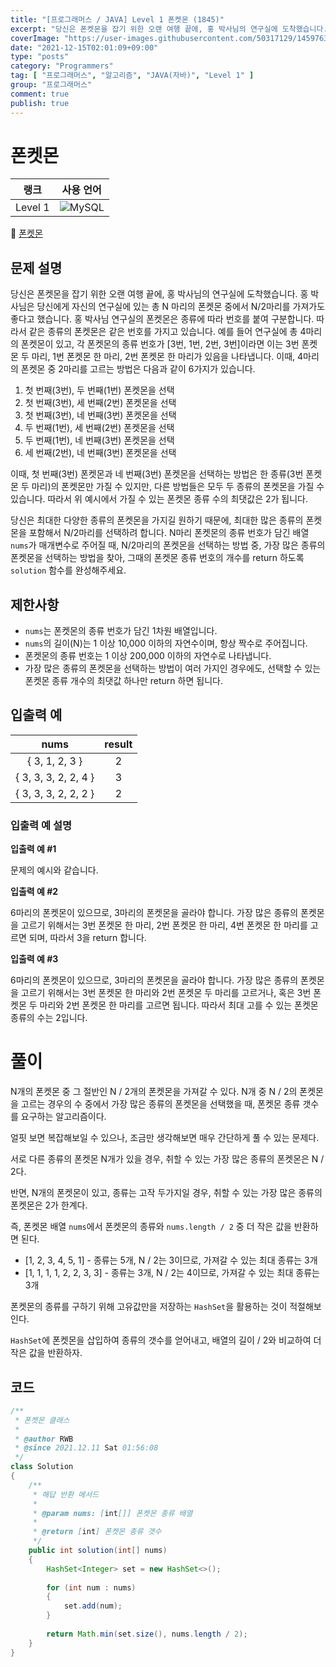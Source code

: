 ```yaml
---
title: "[프로그래머스 / JAVA] Level 1 폰켓몬 (1845)"
excerpt: "당신은 폰켓몬을 잡기 위한 오랜 여행 끝에, 홍 박사님의 연구실에 도착했습니다. 홍 박사님은 당신에게 자신의 연구실에 있는 총 N 마리의 폰켓몬 중에서 N/2마리를 가져가도 좋다고 했습니다. 홍 박사님 연구실의 폰켓몬은 종류에 따라 번호를 붙여 구분합니다. 따라서 같은 종류의 폰켓몬은 같은 번호를 가지고 있습니다. 예를 들어 연구실에 총 4마리의 폰켓몬이 있고, 각 폰켓몬의 종류 번호가 [3번, 1번, 2번, 3번]이라면 이는 3번 폰켓몬 두 마리, 1번 폰켓몬 한 마리, 2번 폰켓몬 한 마리가 있음을 나타냅니다. 이때, 4마리의 폰켓몬 중 2마리를 고르는 방법은 다음과 같이 6가지가 있습니다."
coverImage: "https://user-images.githubusercontent.com/50317129/145976356-6b5d1430-31c0-4c34-829e-6be8f747ab19.png"
date: "2021-12-15T02:01:09+09:00"
type: "posts"
category: "Programmers"
tag: [ "프로그래머스", "알고리즘", "JAVA(자바)", "Level 1" ]
group: "프로그래머스"
comment: true
publish: true
---
```


# 폰켓몬

|  랭크   |                                                  사용 언어                                                  |
| :-----: | :---------------------------------------------------------------------------------------------------------: |
| Level 1 | ![MySQL](https://shields.io/badge/MySQL-lightgrey?logo=mysql&style=plastic&logoColor=white&labelColor=blue) |

🔗 [폰켓몬](https://programmers.co.kr/learn/courses/30/lessons/1845)





## 문제 설명

당신은 폰켓몬을 잡기 위한 오랜 여행 끝에, 홍 박사님의 연구실에 도착했습니다. 홍 박사님은 당신에게 자신의 연구실에 있는 총 N 마리의 폰켓몬 중에서 N/2마리를 가져가도 좋다고 했습니다.
홍 박사님 연구실의 폰켓몬은 종류에 따라 번호를 붙여 구분합니다. 따라서 같은 종류의 폰켓몬은 같은 번호를 가지고 있습니다. 예를 들어 연구실에 총 4마리의 폰켓몬이 있고, 각 폰켓몬의 종류 번호가 [3번, 1번, 2번, 3번]이라면 이는 3번 폰켓몬 두 마리, 1번 폰켓몬 한 마리, 2번 폰켓몬 한 마리가 있음을 나타냅니다. 이때, 4마리의 폰켓몬 중 2마리를 고르는 방법은 다음과 같이 6가지가 있습니다.

1. 첫 번째(3번), 두 번째(1번) 폰켓몬을 선택
2. 첫 번째(3번), 세 번째(2번) 폰켓몬을 선택
3. 첫 번째(3번), 네 번째(3번) 폰켓몬을 선택
4. 두 번째(1번), 세 번째(2번) 폰켓몬을 선택
5. 두 번째(1번), 네 번째(3번) 폰켓몬을 선택
6. 세 번째(2번), 네 번째(3번) 폰켓몬을 선택

이때, 첫 번째(3번) 폰켓몬과 네 번째(3번) 폰켓몬을 선택하는 방법은 한 종류(3번 폰켓몬 두 마리)의 폰켓몬만 가질 수 있지만, 다른 방법들은 모두 두 종류의 폰켓몬을 가질 수 있습니다. 따라서 위 예시에서 가질 수 있는 폰켓몬 종류 수의 최댓값은 2가 됩니다.

당신은 최대한 다양한 종류의 폰켓몬을 가지길 원하기 때문에, 최대한 많은 종류의 폰켓몬을 포함해서 N/2마리를 선택하려 합니다. N마리 폰켓몬의 종류 번호가 담긴 배열 `nums`가 매개변수로 주어질 때, N/2마리의 폰켓몬을 선택하는 방법 중, 가장 많은 종류의 폰켓몬을 선택하는 방법을 찾아, 그때의 폰켓몬 종류 번호의 개수를 return 하도록 `solution` 함수를 완성해주세요.





## 제한사항

* `nums`는 폰켓몬의 종류 번호가 담긴 1차원 배열입니다.
* `nums`의 길이(N)는 1 이상 10,000 이하의 자연수이며, 항상 짝수로 주어집니다.
* 폰켓몬의 종류 번호는 1 이상 200,000 이하의 자연수로 나타냅니다.
* 가장 많은 종류의 폰켓몬을 선택하는 방법이 여러 가지인 경우에도, 선택할 수 있는 폰켓몬 종류 개수의 최댓값 하나만 return 하면 됩니다.





## 입출력 예

|         nums         | result |
| :------------------: | :----: |
|    { 3, 1, 2, 3 }    |   2    |
| { 3, 3, 3, 2, 2, 4 } |   3    |
| { 3, 3, 3, 2, 2, 2 } |   2    |



### 입출력 예 설명

**입출력 예 #1**

문제의 예시와 같습니다.

**입출력 예 #2**

6마리의 폰켓몬이 있으므로, 3마리의 폰켓몬을 골라야 합니다.
가장 많은 종류의 폰켓몬을 고르기 위해서는 3번 폰켓몬 한 마리, 2번 폰켓몬 한 마리, 4번 폰켓몬 한 마리를 고르면 되며, 따라서 3을 return 합니다.

**입출력 예 #3**

6마리의 폰켓몬이 있으므로, 3마리의 폰켓몬을 골라야 합니다.
가장 많은 종류의 폰켓몬을 고르기 위해서는 3번 폰켓몬 한 마리와 2번 폰켓몬 두 마리를 고르거나, 혹은 3번 폰켓몬 두 마리와 2번 폰켓몬 한 마리를 고르면 됩니다. 따라서 최대 고를 수 있는 폰켓몬 종류의 수는 2입니다.










# 풀이

N개의 폰켓몬 중 그 절반인 N / 2개의 폰켓몬을 가져갈 수 있다. N개 중 N / 2의 폰켓몬을 고르는 경우의 수 중에서 가장 많은 종류의 폰켓몬을 선택했을 때, 폰켓몬 종류 갯수를 요구하는 알고리즘이다.

얼핏 보면 복잡해보일 수 있으나, 조금만 생각해보면 매우 간단하게 풀 수 있는 문제다.

서로 다른 종류의 폰켓몬 N개가 있을 경우, 취할 수 있는 가장 많은 종류의 폰켓몬은 N / 2다.

반면, N개의 폰켓몬이 있고, 종류는 고작 두가지일 경우, 취할 수 있는 가장 많은 종류의 폰켓몬은 2가 한계다.

즉, 폰켓몬 배열 `nums`에서 폰켓몬의 종류와 `nums.length / 2` 중 더 작은 값을 반환하면 된다.

* [1, 2, 3, 4, 5, 1] - 종류는 5개, N / 2는 3이므로, 가져갈 수 있는 최대 종류는 3개
* [1, 1, 1, 1, 2, 2, 3, 3] - 종류는 3개, N / 2는 4이므로, 가져갈 수 있는 최대 종류는 3개

폰켓몬의 종류를 구하기 위해 고유값만을 저장하는 `HashSet`을 활용하는 것이 적절해보인다.

`HashSet`에 폰켓몬을 삽입하여 종류의 갯수를 얻어내고, 배열의 길이 / 2와 비교하여 더 작은 값을 반환하자.










## 코드

``` java
/**
 * 폰켓몬 클래스
 *
 * @author RWB
 * @since 2021.12.11 Sat 01:56:08
 */
class Solution
{
	/**
	 * 해답 반환 메서드
	 *
	 * @param nums: [int[]] 폰켓몬 종류 배열
	 *
	 * @return [int] 폰켓몬 종류 갯수
	 */
	public int solution(int[] nums)
	{
		HashSet<Integer> set = new HashSet<>();
		
		for (int num : nums)
		{
			set.add(num);
		}
		
		return Math.min(set.size(), nums.length / 2);
	}
}
```